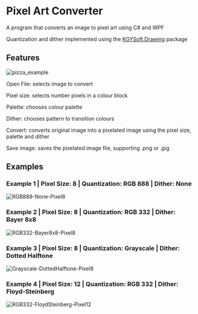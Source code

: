 # Pixel Art Converter
A program that converts an image to pixel art using C# and WPF

Quantization and dither implemented using the [KGYSoft.Drawing](https://github.com/koszeggy/KGySoft.Drawing) package

## Features

![pizza_example](https://github.com/user-attachments/assets/8ad847eb-f49d-477e-bcf1-9ebba15c828d)

Open File: selects image to convert

Pixel size: selects number pixels in a colour block

Palette: chooses colour palette

Dither: chooses pattern to transition colours

Convert: converts original image into a pixelated image using the pixel size, palette and dither

Save image: saves the pixelated image file, supporting .png or .jpg

## Examples

### Example 1 | Pixel Size: 8 | Quantization: RGB 888 | Dither: None
![RGB888-None-Pixel8](https://github.com/user-attachments/assets/b66d2b58-8e7c-497a-a5d7-6b33f75ccefb)


### Example 2 | Pixel Size: 8 | Quantization: RGB 332 | Dither: Bayer 8x8
![RGB332-Bayer8x8-Pixel8](https://github.com/user-attachments/assets/c8017044-b6b5-46df-8607-cc0c8cc9b963)



### Example 3 | Pixel Size: 8 | Quantization: Grayscale | Dither: Dotted Halftone
![Grayscale-DottedHalftone-Pixel8](https://github.com/user-attachments/assets/042a7793-59c7-49bb-b737-d964f961210a)



### Example 4 | Pixel Size: 12 | Quantization: RGB 332 | Dither: Floyd-Steinberg
![RGB332-FloydSteinberg-Pixel12](https://github.com/user-attachments/assets/bb0d4807-35af-4576-9137-070e2488355f)
